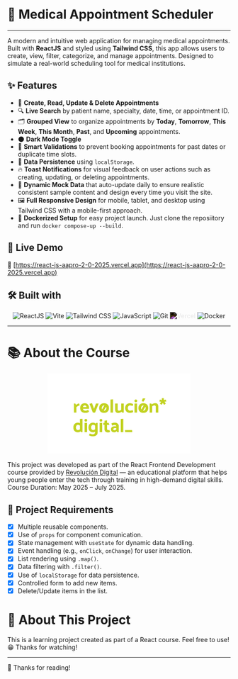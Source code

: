 # 🏥 Medical Appointment Scheduler
---
A modern and intuitive web application for managing medical appointments. Built with **ReactJS** and styled using **Tailwind CSS**, this app allows users to create, view, filter, categorize, and manage appointments. Designed to simulate a real-world scheduling tool for medical institutions.

## ✨ Features

- 📅 **Create, Read, Update & Delete Appointments**
- 🔍 **Live Search** by patient name, specialty, date, time, or appointment ID.
- 🗂️ **Grouped View** to organize appointments by **Today**, **Tomorrow**, **This Week**, **This Month**, **Past**, and **Upcoming** appointments.
- 🌑 **Dark Mode Toggle**
- 🧠 **Smart Validations** to prevent booking appointments for past dates or duplicate time slots.
- 💾 **Data Persistence** using `localStorage`.
- 🔥 **Toast Notifications** for visual feedback on user actions such as creating, updating, or deleting appointments.
- 🧪 **Dynamic Mock Data** that auto-update daily to ensure realistic consistent sample content and design every time you visit the site.
- 🖼️ **Full Responsive Design** for mobile, tablet, and desktop using Tailwind CSS with a mobile-first approach.
- 🐳 **Dockerized Setup** for easy project launch. Just clone the reposiitory and run `docker compose-up --build`.

## 🚀 Live Demo

🔗 [https://react-js-aapro-2-0-2025.vercel.app](https://react-js-aapro-2-0-2025.vercel.app)

## 🛠️ Built with

<p align="center">
  <img src="https://cdn.jsdelivr.net/gh/devicons/devicon@latest/icons/react/react-original.svg" width="80" alt="ReactJS" />
  <img src="https://cdn.jsdelivr.net/gh/devicons/devicon@latest/icons/vitejs/vitejs-original.svg" width="80" alt="Vite" />
  <img src="https://cdn.jsdelivr.net/gh/devicons/devicon@latest/icons/tailwindcss/tailwindcss-original.svg" width="80" alt="Tailwind CSS"/>
  <img src="https://cdn.jsdelivr.net/gh/devicons/devicon@latest/icons/javascript/javascript-original.svg" width="80" alt="JavaScript"/>
  <img src="https://cdn.jsdelivr.net/gh/devicons/devicon/icons/git/git-original.svg" width="80" alt="Git"/>
  <img style="filter: invert(1);" src="https://cdn.jsdelivr.net/gh/devicons/devicon@latest/icons/vercel/vercel-original.svg" width="80" alt="Vercel"/>
  <img src="https://cdn.jsdelivr.net/gh/devicons/devicon@latest/icons/docker/docker-plain.svg" width="80" alt="Docker"/>
</p>

---

# 📚 About the Course
<p align="center">
   <img src="https://raw.githubusercontent.com/LucasDLabo/ReactJS-AAPRO2.0-2025/refs/heads/readme/final_project/readme/img/RDLogo.png"/>
<p>

This project was developed as part of the React Frontend Development course provided by [Revolución Digital](https://revoluciondigital.com.ar) — an educational platform that helps young people enter the tech through training in high-demand digital skills.
Course Duration: May 2025 – July 2025.

## 📝 Project Requirements
- [x] Multiple reusable components.
- [x] Use of `props` for component comunication.
- [x] State management with `useState` for dynamic data handling.
- [x] Event handling (e.g., `onClick`, `onChange`) for user interaction.
- [x] List rendering using `.map()`.
- [x] Data filtering with `.filter()`.
- [x] Use of `localStorage` for data persistence.
- [x] Controlled form to add new items.
- [x] Delete/Update items in the list.

# 🧪 About This Project
This is a learning project created as part of a React course. Feel free to use! 😁
Thanks for watching!

---
🙏 Thanks for reading!


